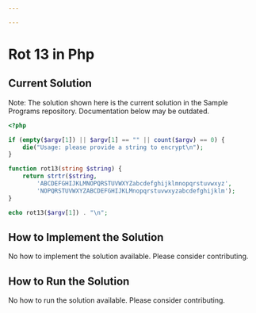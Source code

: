 ```yaml
---

---
```


# Rot 13 in Php

## Current Solution

Note: The solution shown here is the current solution in the Sample Programs repository. Documentation below may be outdated.

```Php
<?php

if (empty($argv[1]) || $argv[1] == "" || count($argv) == 0) {
    die("Usage: please provide a string to encrypt\n");
}

function rot13(string $string) {
    return strtr($string,
        'ABCDEFGHIJKLMNOPQRSTUVWXYZabcdefghijklmnopqrstuvwxyz',
        'NOPQRSTUVWXYZABCDEFGHIJKLMnopqrstuvwxyzabcdefghijklm');
}

echo rot13($argv[1]) . "\n";

```

## How to Implement the Solution

No how to implement the solution available. Please consider contributing.

## How to Run the Solution

No how to run the solution available. Please consider contributing.